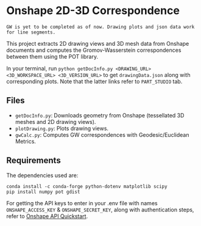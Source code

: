 # Onshape 2D-3D Correspondence

`GW is yet to be completed as of now. Drawing plots and json data work for line segments.`

This project extracts 2D drawing views and 3D mesh data from Onshape documents and computes the Gromov-Wasserstein correspondences between them using the POT library.

In your terminal, run `python getDocInfo.py <DRAWING_URL> <3D_WORKSPACE_URL> <3D_VERSION_URL>` to get `drawingData.json` along with corresponding plots. Note that the latter links refer to `PART_STUDIO` tab.

## Files

- `getDocInfo.py`: Downloads geometry from Onshape (tessellated 3D meshes and 2D drawing views).
- `plotDrawing.py`: Plots drawing views.
- `gwCalc.py`: Computes GW correspondences with Geodesic/Euclidean Metrics.

## Requirements

The dependencies used are:
```
conda install -c conda-forge python-dotenv matplotlib scipy
pip install numpy pot gdist
```

For getting the API keys to enter in your .env file with names `ONSHAPE_ACCESS_KEY` & `ONSHAPE_SECRET_KEY`, 
along with authentication steps, refer to [Onshape API Quickstart](https://onshape-public.github.io/docs/api-intro/quickstart/).